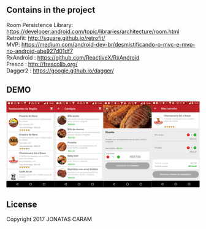 
## Contains in the project
Room Persistence Library:  https://developer.android.com/topic/libraries/architecture/room.html <br />
Retrofit: http://square.github.io/retrofit/ <br />
MVP: https://medium.com/android-dev-br/desmistificando-o-mvc-e-mvp-no-android-abe927d01df7 <br />
RxAndroid : https://github.com/ReactiveX/RxAndroid  <br />
Fresco : http://frescolib.org/ <br />
Dagger2 : https://google.github.io/dagger/ <br />


## DEMO
![Alt text](https://github.com/JDSCaram/CaseJobInterview/blob/master/screenshots/examplo.png "App")



## License
Copyright 2017 JONATAS CARAM 

